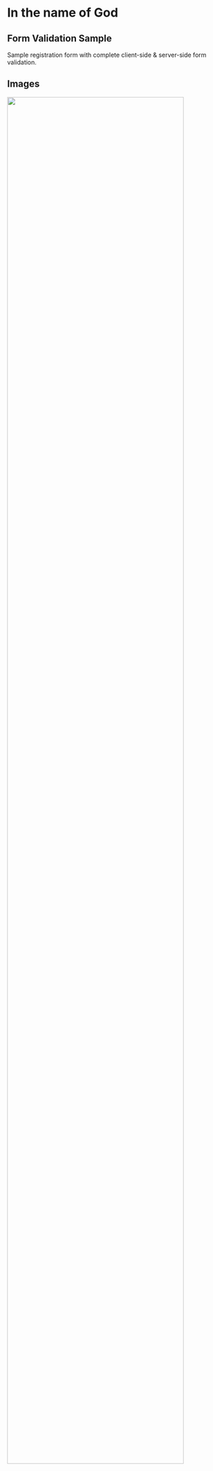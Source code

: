 # In the name of God
## Form Validation Sample
Sample registration form with complete client-side & server-side form validation.

## Images
<img src="https://github.com/Wirmaple73/FormValidationSample/assets/71328992/f58315f3-b2a4-489f-b094-4c0461aa3e0f" width="90%"></img>
